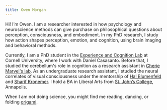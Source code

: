 ```yaml
---
title: Owen Morgan
---
```


Hi! I’m Owen. I am a researcher interested in how psychology and neuroscience methods can give purchase on philosophical questions about perception, consciousness, and embodiment. In my PhD research, I study how action shapes perception, emotion, and cognition, using brain imaging and behavioral methods.

Currently, I am a PhD student in the [Experience and Cognition Lab](https://www.casasanto.com/) at Cornell University, where I work with Daniel Casasanto. Before that, I studied the cerebellum's role in cognition as a research assistant in [Cherie Marvel's lab](http://cheriemarvel.com/). As an undergraduate research assistant, I studied the neural correlates of visual consciousness under the mentorship of [Hal Blumenfeld](https://medicine.yale.edu/lab/blumenfeld/) and [Sharif Kronemer](https://www.sharifkronemer.com/). I hold a BA in Liberal Arts from [St. John’s College](https://www.sjc.edu/), Annapolis.

When I am not doing science,  you might find me reading, dancing, or folding [origami](https://www.instagram.com/owen_foldin/).
